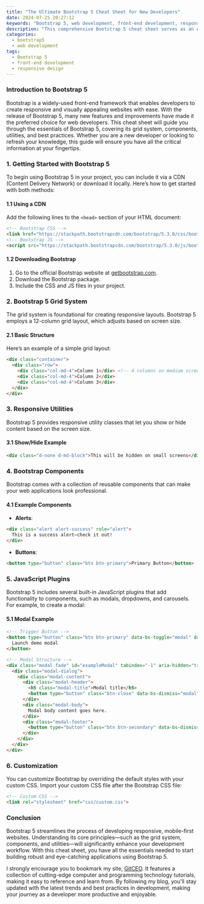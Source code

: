 ```yaml
---
title: "The Ultimate Bootstrap 5 Cheat Sheet for New Developers"
date: 2024-07-25 20:27:12
keywords: "Bootstrap 5, web development, front-end development, responsive design, CSS framework"
description: "This comprehensive Bootstrap 5 cheat sheet serves as an essential reference for new developers looking to master the Bootstrap framework. Bootstrap 5 simplifies web development by providing a collection of pre-designed components and utilities, making it easier to create responsive and modern websites. With its grid system, responsive design capabilities, and vast selection of components, Bootstrap 5 allows for rapid development and customization while adhering to best practices in web design. Whether you're building a simple landing page or a complex web application, this cheat sheet will guide you through the essential features, tools, and examples that Bootstrap 5 offers. Learn how to effectively utilize Bootstrap 5 to boost your productivity and improve your coding skills."
categories:
  - bootstrap5
  - web development
tags:
  - Bootstrap 5
  - front-end development
  - responsive design
---
```


### Introduction to Bootstrap 5

Bootstrap is a widely-used front-end framework that enables developers to create responsive and visually appealing websites with ease. With the release of Bootstrap 5, many new features and improvements have made it the preferred choice for web developers. This cheat sheet will guide you through the essentials of Bootstrap 5, covering its grid system, components, utilities, and best practices. Whether you are a new developer or looking to refresh your knowledge, this guide will ensure you have all the critical information at your fingertips.

<!-- more -->

### 1. Getting Started with Bootstrap 5

To begin using Bootstrap 5 in your project, you can include it via a CDN (Content Delivery Network) or download it locally. Here’s how to get started with both methods:

#### 1.1 Using a CDN

Add the following lines to the `<head>` section of your HTML document:

```html
<!-- Bootstrap CSS -->
<link href="https://stackpath.bootstrapcdn.com/bootstrap/5.3.0/css/bootstrap.min.css" rel="stylesheet">
<!-- Bootstrap JS -->
<script src="https://stackpath.bootstrapcdn.com/bootstrap/5.3.0/js/bootstrap.bundle.min.js"></script>
```

#### 1.2 Downloading Bootstrap

1. Go to the official Bootstrap website at [getbootstrap.com](https://getbootstrap.com).
2. Download the Bootstrap package.
3. Include the CSS and JS files in your project.

### 2. Bootstrap 5 Grid System

The grid system is foundational for creating responsive layouts. Bootstrap 5 employs a 12-column grid layout, which adjusts based on screen size.

#### 2.1 Basic Structure

Here’s an example of a simple grid layout:

```html
<div class="container">
  <div class="row">
    <div class="col-md-4">Column 1</div> <!-- 4 columns on medium screens and above -->
    <div class="col-md-4">Column 2</div>
    <div class="col-md-4">Column 3</div>
  </div>
</div>
```

### 3. Responsive Utilities

Bootstrap 5 provides responsive utility classes that let you show or hide content based on the screen size.

#### 3.1 Show/Hide Example

```html
<div class="d-none d-md-block">This will be hidden on small screens</div> <!-- Visible only on medium and larger screens -->
```

### 4. Bootstrap Components

Bootstrap comes with a collection of reusable components that can make your web applications look professional.

#### 4.1 Example Components

- **Alerts**:

```html
<div class="alert alert-success" role="alert">
  This is a success alert—check it out!
</div>
```

- **Buttons**:

```html
<button type="button" class="btn btn-primary">Primary Button</button>
```

### 5. JavaScript Plugins

Bootstrap 5 includes several built-in JavaScript plugins that add functionality to components, such as modals, dropdowns, and carousels. For example, to create a modal:

#### 5.1 Modal Example

```html
<!-- Trigger Button -->
<button type="button" class="btn btn-primary" data-bs-toggle="modal" data-bs-target="#exampleModal">
  Launch demo modal
</button>

<!-- Modal Structure -->
<div class="modal fade" id="exampleModal" tabindex="-1" aria-hidden="true">
  <div class="modal-dialog">
    <div class="modal-content">
      <div class="modal-header">
        <h5 class="modal-title">Modal title</h5>
        <button type="button" class="btn-close" data-bs-dismiss="modal" aria-label="Close"></button>
      </div>
      <div class="modal-body">
        Modal body content goes here.
      </div>
      <div class="modal-footer">
        <button type="button" class="btn btn-secondary" data-bs-dismiss="modal">Close</button>
      </div>
    </div>
  </div>
</div>
```

### 6. Customization 

You can customize Bootstrap by overriding the default styles with your custom CSS. Import your custom CSS file after the Bootstrap CSS file:

```html
<!-- Custom CSS -->
<link rel="stylesheet" href="css/custom.css">
```

### Conclusion

Bootstrap 5 streamlines the process of developing responsive, mobile-first websites. Understanding its core principles—such as the grid system, components, and utilities—will significantly enhance your development workflow. With this cheat sheet, you have all the essentials needed to start building robust and eye-catching applications using Bootstrap 5. 

I strongly encourage you to bookmark my site, [GitCEO](https://gitceo.com). It features a collection of cutting-edge computer and programming technology tutorials, making it easy to reference and learn from. By following my blog, you'll stay updated with the latest trends and best practices in development, making your journey as a developer more productive and enjoyable.